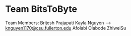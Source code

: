 # Team BitsToByte
Team Members:
Brijesh Prajapati
Kayla Nguyen --> knguyen1170@csu.fullerton.edu
Afolabi Olabode
ZhiweiSu



